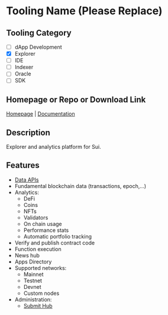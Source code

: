 # Tooling Name (Please Replace)

## Tooling Category

- [ ] dApp Development
- [x] Explorer
- [ ] IDE
- [ ] Indexer
- [ ] Oracle
- [ ] SDK

## Homepage or Repo or Download Link

[Homepage](https://suiscan.xyz/mainnet/home) | [Documentation](https://docs.blockberry.one/reference/welcome-to-blockberry-api)

## Description

Explorer and analytics platform for Sui.

## Features
- [Data APIs](https://docs.blockberry.one/reference/sui-quickstart)
- Fundamental blockchain data (transactions, epoch,...)
- Analytics:
    - DeFi
    - Coins
    - NFTs
    - Validators
    - On chain usage
    - Performance stats
    - Automatic portfolio tracking
- Verify and publish contract code
- Function execution
- News hub
- Apps Directory
- Supported networks:
    - Mainnet
    - Testnet
    - Devnet
    - Custom nodes
- Administration:
    - [Submit Hub](https://suiscan.xyz/submit-hub)